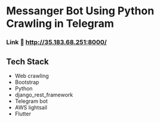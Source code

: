 # Messanger Bot Using Python Crawling in Telegram

### Link :link: http://35.183.68.251:8000/

## Tech Stack

- Web crawling
- Bootstrap
- Python
- django_rest_framework
- Telegram bot
- AWS lightsail
- Flutter
